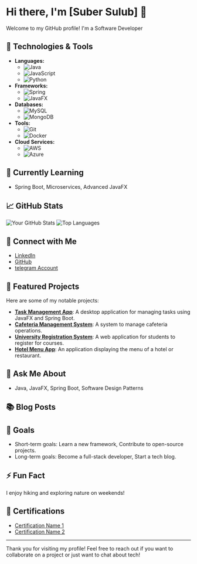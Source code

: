 # Hi there, I'm [Suber Sulub] 👋
Welcome to my GitHub profile! I'm a Software Developer 


## 🔧 Technologies & Tools

- **Languages:** 
  - ![Java](https://img.shields.io/badge/-Java-black?style=flat-square&logo=java)
  - ![JavaScript](https://img.shields.io/badge/-JavaScript-black?style=flat-square&logo=javascript)
  - ![Python](https://img.shields.io/badge/-Python-black?style=flat-square&logo=python)
- **Frameworks:** 
  - ![Spring](https://img.shields.io/badge/-Spring-black?style=flat-square&logo=spring)
  - ![JavaFX](https://img.shields.io/badge/-JavaFX-black?style=flat-square&logo=java)
- **Databases:** 
  - ![MySQL](https://img.shields.io/badge/-MySQL-black?style=flat-square&logo=mysql)
  - ![MongoDB](https://img.shields.io/badge/-MongoDB-black?style=flat-square&logo=mongodb)
- **Tools:** 
  - ![Git](https://img.shields.io/badge/-Git-black?style=flat-square&logo=git)
  - ![Docker](https://img.shields.io/badge/-Docker-black?style=flat-square&logo=docker)
- **Cloud Services:** 
  - ![AWS](https://img.shields.io/badge/-AWS-black?style=flat-square&logo=amazonaws)
  - ![Azure](https://img.shields.io/badge/-Azure-black?style=flat-square&logo=microsoftazure)

## 🌱 Currently Learning

- Spring Boot, Microservices, Advanced JavaFX

## 📈 GitHub Stats

![Your GitHub Stats](https://github-readme-stats.vercel.app/api?username=yourusername&show_icons=true&theme=radical)
![Top Languages](https://github-readme-stats.vercel.app/api/top-langs/?username=yourusername&layout=compact&theme=radical)

## 🔗 Connect with Me

- [LinkedIn](https://www.linkedin.com/in/suber-sulub-14789731)
- [GitHub](https://github.com/zupeirr)
- [telegram Account](https://t.me/thezupeirr)

## 📂 Featured Projects

Here are some of my notable projects:

- **[Task Management App](https://github.com/yourusername/task-manager)**: A desktop application for managing tasks using JavaFX and Spring Boot.
- **[Cafeteria Management System](https://github.com/yourusername/cafeteria-system)**: A system to manage cafeteria operations.
- **[University Registration System](https://github.com/yourusername/university-registration)**: A web application for students to register for courses.
- **[Hotel Menu App](https://github.com/yourusername/hotel-menu)**: An application displaying the menu of a hotel or restaurant.

## 💬 Ask Me About

- Java, JavaFX, Spring Boot, Software Design Patterns

## 📚 Blog Posts



## 🎯 Goals

- Short-term goals: Learn a new framework, Contribute to open-source projects.
- Long-term goals: Become a full-stack developer, Start a tech blog.

## ⚡ Fun Fact

I enjoy hiking and exploring nature on weekends!

## 📜 Certifications

- [Certification Name 1](https://link-to-certification)
- [Certification Name 2](https://link-to-certification)

---

Thank you for visiting my profile! Feel free to reach out if you want to collaborate on a project or just want to chat about tech!
